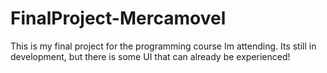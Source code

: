 # FinalProject-Mercamovel
This is my final project for the programming course Im attending. Its still in development, but there is some UI that can already be experienced!

